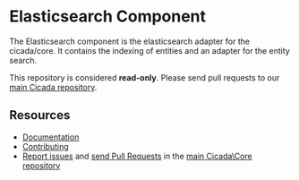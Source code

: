 Elasticsearch Component
==============

The Elasticsearch component is the elasticsearch adapter for the cicada/core.
It contains the indexing of entities and an adapter for the entity search.

This repository is considered **read-only**. Please send pull requests
to our [main Cicada repository](https://github.com/cicada/cicada).

Resources
---------

  * [Documentation](https://developer.cicada.com)
  * [Contributing](https://developer.cicada.com/docs/resources/guidelines/code/contribution.html)
  * [Report issues](https://github.com/cicada/cicada/issues) and
    [send Pull Requests](https://github.com/cicada/cicada/pulls)
    in the [main Cicada\Core repository](https://github.com/cicada/cicada)
